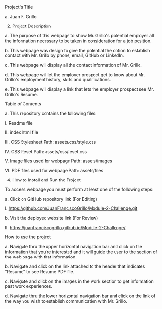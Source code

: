  Project's Title

a. Juan F. Grillo

2. Project Description

a. The purpose of this webpage to show Mr. Grillo's potential employer all the information necessary to be taken in consideration for a job position.

b. This webpage was design to give the potential the option to establish contact with Mr. Grillo by phone, email, GitHub or LinkedIn.

c. This webpage will display all the contact information of Mr. Grillo.

d. This webpage will let the employer prospect get to know about Mr. Grillo's employment history, skills and qualifications.
	
e. This webpage will display a link that lets the employer prospect see Mr. Grillo's Resume.

 Table of Contents

a. This repository contains the following files:

I. Readme file

II. index html file

III. CSS Stylesheet Path: assets/css/style.css

IV. CSS Reset Path: assets/css/reset.css

V. Image files used for webpage Path: assets/images 
 
VI. PDF files used for webpage Path: assets/files 

4. How to Install and Run the Project

 To access webpage you must perform at least one of the following steps:

a. Click on GitHub repository link (For Editing)

 I. https://github.com/JuanFranciscoGrillo/Module-2-Challenge.git 

b. Visit the deployed website link (For Review)

 II. https://juanfranciscogrillo.github.io/Module-2-Challenge/

 How to use the project

a. Navigate thru the upper horizontal navigation bar and click on the information that you're interested and it will guide the user to the section of the web page with that information.

b. Navigate and click on the link attached to the header that indicates "Resume" to see Resume PDF file.

c. Navigate and click on the images in the work section to get information past work experiences.

d. Navigate thru the lower horizontal navigation bar and click on the link of the way you wish to establish communication with Mr. Grillo.
